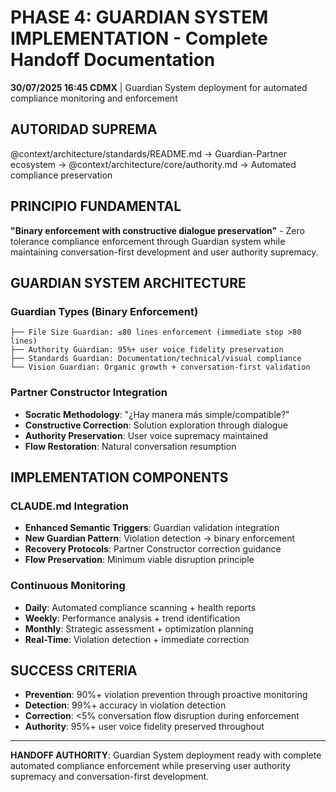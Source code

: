 # PHASE 4: GUARDIAN SYSTEM IMPLEMENTATION - Complete Handoff Documentation

**30/07/2025 16:45 CDMX** | Guardian System deployment for automated compliance monitoring and enforcement

## AUTORIDAD SUPREMA
@context/architecture/standards/README.md → Guardian-Partner ecosystem → @context/architecture/core/authority.md → Automated compliance preservation

## PRINCIPIO FUNDAMENTAL
**"Binary enforcement with constructive dialogue preservation"** - Zero tolerance compliance enforcement through Guardian system while maintaining conversation-first development and user authority supremacy.

## GUARDIAN SYSTEM ARCHITECTURE

### **Guardian Types (Binary Enforcement)**
```
├── File Size Guardian: ≤80 lines enforcement (immediate stop >80 lines)
├── Authority Guardian: 95%+ user voice fidelity preservation  
├── Standards Guardian: Documentation/technical/visual compliance
└── Vision Guardian: Organic growth + conversation-first validation
```

### **Partner Constructor Integration**
- **Socratic Methodology**: "¿Hay manera más simple/compatible?"
- **Constructive Correction**: Solution exploration through dialogue
- **Authority Preservation**: User voice supremacy maintained
- **Flow Restoration**: Natural conversation resumption

## IMPLEMENTATION COMPONENTS

### **CLAUDE.md Integration**
- **Enhanced Semantic Triggers**: Guardian validation integration
- **New Guardian Pattern**: Violation detection → binary enforcement  
- **Recovery Protocols**: Partner Constructor correction guidance
- **Flow Preservation**: Minimum viable disruption principle

### **Continuous Monitoring**
- **Daily**: Automated compliance scanning + health reports
- **Weekly**: Performance analysis + trend identification
- **Monthly**: Strategic assessment + optimization planning
- **Real-Time**: Violation detection + immediate correction

## SUCCESS CRITERIA
- **Prevention**: 90%+ violation prevention through proactive monitoring
- **Detection**: 99%+ accuracy in violation detection
- **Correction**: <5% conversation flow disruption during enforcement
- **Authority**: 95%+ user voice fidelity preserved throughout

---
**HANDOFF AUTHORITY**: Guardian System deployment ready with complete automated compliance enforcement while preserving user authority supremacy and conversation-first development.